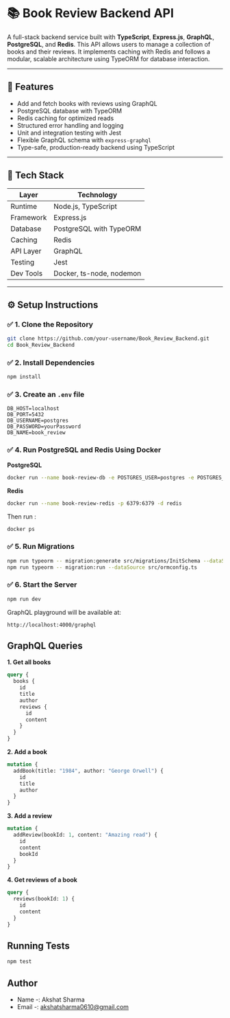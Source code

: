 # 📚 Book Review Backend API

A full-stack backend service built with **TypeScript**, **Express.js**, **GraphQL**, **PostgreSQL**, and **Redis**. This API allows users to manage a collection of books and their reviews. It implements caching with Redis and follows a modular, scalable architecture using TypeORM for database interaction.

---

## 🚀 Features

- Add and fetch books with reviews using GraphQL
- PostgreSQL database with TypeORM
- Redis caching for optimized reads
- Structured error handling and logging
- Unit and integration testing with Jest
- Flexible GraphQL schema with `express-graphql`
- Type-safe, production-ready backend using TypeScript

---

## 🧰 Tech Stack

| Layer          | Technology                 |
|----------------|----------------------------|
| Runtime        | Node.js, TypeScript        |
| Framework      | Express.js                 |
| Database       | PostgreSQL with TypeORM    |
| Caching        | Redis                      |
| API Layer      | GraphQL                    |
| Testing        | Jest                       |
| Dev Tools      | Docker, ts-node, nodemon   |

---

## ⚙️ Setup Instructions

### ✅ 1. Clone the Repository

```bash
git clone https://github.com/your-username/Book_Review_Backend.git
cd Book_Review_Backend
```

### ✅ 2. Install Dependencies

```bash
npm install
```

### ✅ 3. Create an `.env` file

```
DB_HOST=localhost
DB_PORT=5432
DB_USERNAME=postgres
DB_PASSWORD=yourPassword
DB_NAME=book_review
```

### ✅ 4. Run PostgreSQL and Redis Using Docker

**PostgreSQL**

```bash
docker run --name book-review-db -e POSTGRES_USER=postgres -e POSTGRES_PASSWORD=postgres -e POSTGRES_DB=book_review -p 5432:5432 -d postgres
```

**Redis**

```bash
docker run --name book-review-redis -p 6379:6379 -d redis
```

Then run :

```bash
docker ps
```

### ✅ 5. Run Migrations

```bash
npm run typeorm -- migration:generate src/migrations/InitSchema --dataSource src/ormconfig.ts
npm run typeorm -- migration:run --dataSource src/ormconfig.ts
```

### ✅ 6. Start the Server

```bash
npm run dev
```
GraphQL playground will be available at:

`http://localhost:4000/graphql`

## GraphQL Queries

**1. Get all books**

```graphql
query {
  books {
    id
    title
    author
    reviews {
      id
      content
    }
  }
}
```
**2. Add a book**

```graphql
mutation {
  addBook(title: "1984", author: "George Orwell") {
    id
    title
    author
  }
}
```

**3. Add a review**

```graphql
mutation {
  addReview(bookId: 1, content: "Amazing read") {
    id
    content
    bookId
  }
}
```

**4. Get reviews of a book**

```graphql
query {
  reviews(bookId: 1) {
    id
    content
  }
}
```

## Running Tests

```bash
npm test
```

## Author 
- Name -: Akshat Sharma
- Email -: akshatsharma0610@gmail.com
